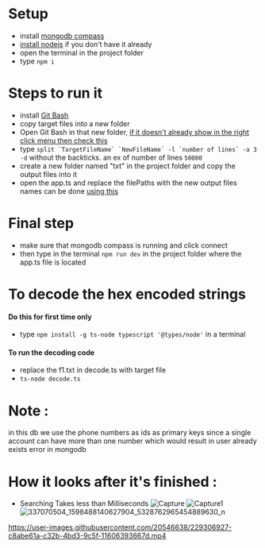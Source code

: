 # Setup

* install [mongodb compass](https://www.mongodb.com/try/download/community)
* [install nodejs](https://nodejs.org/en/download) if you don't have it already
* open the terminal in the project folder
* type `npm i`

# Steps to run it

- install [Git Bash](https://git-scm.com/downloads)
- copy target files into a new folder
- Open Git Bash in that new folder, [if it doesn't already show in the right click menu then check this](https://www.youtube.com/watch?v=kIgZEdyn1dA)
-  type 
``split `TargetFileName` `NewFileName` -l `number of lines` -a 3 -d`` without the backticks. an ex of number of lines `50000` 
- create a new folder named "txt" in the project folder and copy the output files into it
- open the app.ts and replace the filePaths with the new output files names can be done [using this](https://superuser.com/questions/395836/how-to-copy-a-list-of-file-names-to-text-file)   


# Final step

* make sure that mongodb compass is running and click connect
* then type in the terminal `npm run dev` in the project folder where the app.ts file is located 

# To decode the hex encoded strings

#### Do this for first time only ####
* type `npm install -g ts-node typescript '@types/node'` in a terminal

#### To run the decoding code ####
* replace the f1.txt in decode.ts with target file
* `ts-node decode.ts`

# Note :
in this db we use the phone numbers as ids as primary keys since a single account can have more than one number which would result in user already exists error in mongodb 

# How it looks after it's finished :
- Searching Takes less than Milliseconds 
![Capture](https://user-images.githubusercontent.com/20546638/229307090-b8577356-dd9e-4d65-9988-22b17fc82ee4.jpg)
![Capture1](https://user-images.githubusercontent.com/20546638/229307103-102a232c-d62f-49fa-83d2-ade7edeaba63.jpg)
![337070504_1598488140627904_5328762965454889630_n](https://user-images.githubusercontent.com/20546638/229307110-5bc8852d-63ca-434d-a8fa-f71dc51742fb.jpg)

https://user-images.githubusercontent.com/20546638/229306927-c8abe61a-c32b-4bd3-9c5f-11606393667d.mp4

